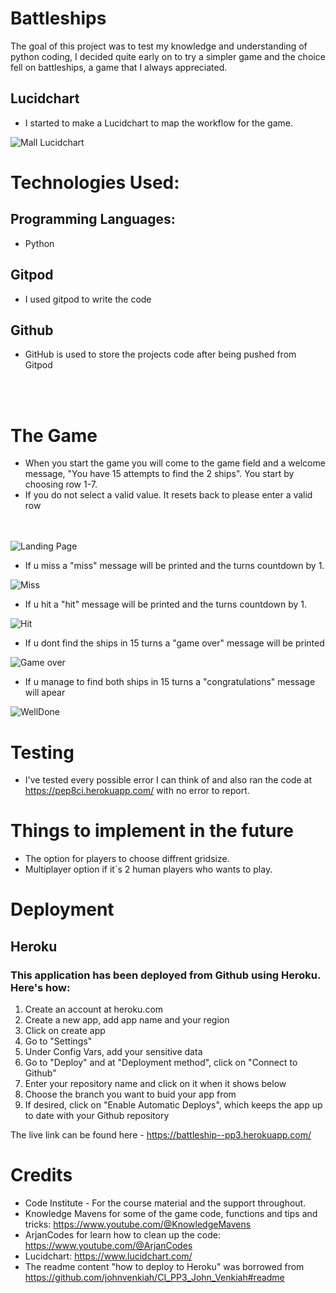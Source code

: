 # Battleships

The goal of this project was to test my knowledge and understanding of python coding, I decided quite early on to try a simpler game and the choice fell on battleships, a game that I always appreciated.


## Lucidchart 

- I started to make a Lucidchart to map the workflow for the game.



![Mall Lucidchart](https://i.postimg.cc/6qnwmD4J/Battleships.jpg)

# Technologies Used:

## Programming Languages:

- Python

## Gitpod

- I used gitpod to write the code

## Github

- GitHub is used to store the projects code after being pushed from Gitpod 

<br><br>
# The Game

- When you start the game you will come to the game field and a welcome message, "You have 15 attempts to find the 2 ships".
You start by choosing row 1-7.
- If you do not select a valid value. It resets back to please enter a valid row

<br><br>
![Landing Page](https://i.postimg.cc/j5jGpCCr/landing.png)


- If u miss a "miss" message will be printed and the turns countdown by 1.

![Miss](https://i.postimg.cc/g27fRG0z/miss.png)

- If u hit a "hit" message will be printed and the turns countdown by 1.

![Hit](https://i.postimg.cc/YqvcS4pn/hit.png)

- If u dont find the ships in 15 turns a "game over" message will be printed

![Game over](https://i.postimg.cc/T38RMjrq/gameover.png)

- If u manage to find both ships in 15 turns a "congratulations" message will apear

![WellDone](https://i.postimg.cc/VkMXmF2Y/welldone.png)

# Testing 

- I've tested every possible error I can think of and also ran the code at https://pep8ci.herokuapp.com/ with no error to report.


# Things to implement in the future

- The option for players to choose diffrent gridsize.
- Multiplayer option if it´s 2 human players who wants to play.


 # Deployment
 ## Heroku
 ### This application has been deployed from Github using Heroku. Here's how:

1. Create an account at heroku.com 
2. Create a new app, add app name and your region
3. Click on create app
4. Go to "Settings"
5. Under Config Vars, add your sensitive data
6. Go to "Deploy" and at "Deployment method", click on "Connect to Github"
7. Enter your repository name and click on it when it shows below
8. Choose the branch you want to buid your app from
9. If desired, click on "Enable Automatic Deploys", which keeps the app up to date with your Github repository




The live link can be found here - https://battleship--pp3.herokuapp.com/


# Credits 

- Code Institute - For the course material and the support throughout.
- Knowledge Mavens for some of the game code, functions and tips and tricks: https://www.youtube.com/@KnowledgeMavens
- ArjanCodes for learn how to clean up the code: https://www.youtube.com/@ArjanCodes
- Lucidchart: https://www.lucidchart.com/
- The readme content "how to deploy to Heroku" was borrowed from https://github.com/johnvenkiah/CI_PP3_John_Venkiah#readme